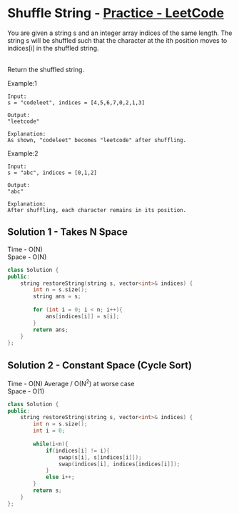 # Shuffle String - [Practice - LeetCode](https://leetcode.com/problems/maximum-number-of-words-found-in-sentences/)

You are given a string s and an integer array indices of the same length. The string s will be shuffled such that the character at the ith position moves to indices[i] in the shuffled string. <br> <br> 

Return the shuffled string.

Example:1
```
Input: 
s = "codeleet", indices = [4,5,6,7,0,2,1,3]

Output: 
"leetcode"

Explanation: 
As shown, "codeleet" becomes "leetcode" after shuffling.
```
Example:2
```
Input: 
s = "abc", indices = [0,1,2]

Output: 
"abc"

Explanation: 
After shuffling, each character remains in its position.
```

## Solution 1 - Takes N Space 

Time - O(N)<br>
Space - O(N)

```cpp
class Solution {
public:
    string restoreString(string s, vector<int>& indices) {
        int n = s.size();
        string ans = s;
        
        for (int i = 0; i < n; i++){
            ans[indices[i]] = s[i];
        }
        return ans;
    }
};
```

## Solution 2 - Constant Space (Cycle Sort)

Time - O(N) Average / O(N<sup>2</sup>) at worse case  <br>
Space - O(1)

```cpp
class Solution {
public:
    string restoreString(string s, vector<int>& indices) {
        int n = s.size();
        int i = 0;
        
        while(i<n){
            if(indices[i] != i){
                swap(s[i], s[indices[i]]);
                swap(indices[i], indices[indices[i]]);
            }
            else i++;
        }
        return s;
    }
};

```